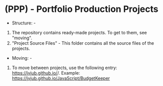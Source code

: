 # (PPP) - Portfolio Production Projects

- Structure: -
1. The repository contains ready-made projects. To get to them, see "moving".
2. "Project Source Files" - This folder contains all the source files of the projects.

- Moving: -
1. To move between projects, use the following entry: https://jvjub.github.io/<Folder>/<ProjectName>.
Example: https://jvjub.github.io/JavaScript/BudgetKeeper
